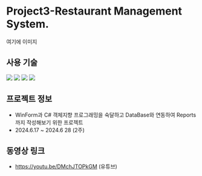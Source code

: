 # Project3-Restaurant Management System.

여기에 이미지

## 사용 기술
 <img src="https://img.shields.io/badge/csharp-512BD4?style=for-the-badge&logo=csharp&logoColor=white"/> <img src="https://img.shields.io/badge/WinForm-FF9A00?style=for-the-badge&logo=WinForm&logoColor=white"> <img src="https://img.shields.io/badge/MSSQL-FFA500?style=for-the-badge&logo=MSSQL&logoColor=white"> <img src="https://img.shields.io/badge/Crystal Reports-00FF7B?style=for-the-badge&logo=Crystal Reports&logoColor=black">

## 프로젝트 정보
 - WinForm과 C# 객체지향 프로그래밍을 숙달하고 DataBase와 연동하여 Reports까지 작성해보기 위한 프로젝트
 - 2024.6.17 ~ 2024.6 28 (2주)

## 동영상 링크
 - https://youtu.be/DMchJTOPkGM (유튜브)
